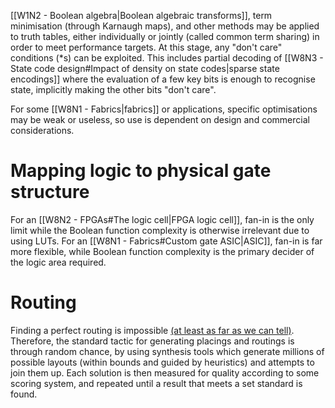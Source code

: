 [[W1N2 - Boolean algebra|Boolean algebraic transforms]], term minimisation (through Karnaugh maps), and other methods may be applied to truth tables, either individually or jointly (called common term sharing) in order to meet performance targets.
At this stage, any "don't care" conditions (\*s) can be exploited. This includes partial decoding of [[W8N3 - State code design#Impact of density on state codes|sparse state encodings]] where the evaluation of a few key bits is enough to recognise state, implicitly making the other bits "don't care".

For some [[W8N1 - Fabrics|fabrics]] or applications, specific optimisations may be weak or useless, so use is dependent on design and commercial considerations.

# Mapping logic to physical gate structure
For an [[W8N2 - FPGAs#The logic cell|FPGA logic cell]], fan-in is the only limit while the Boolean function complexity is otherwise irrelevant due to using LUTs.
For an [[W8N1 - Fabrics#Custom gate ASIC|ASIC]], fan-in is far more flexible, while Boolean function complexity is the primary decider of the logic area required.

# Routing
Finding a perfect routing is impossible [(at least as far as we can tell)](https://en.wikipedia.org/wiki/Travelling_salesman_problem). Therefore, the standard tactic for generating placings and routings is through random chance, by using synthesis tools which generate millions of possible layouts (within bounds and guided by heuristics) and attempts to join them up. Each solution is then measured for quality according to some scoring system, and repeated until a result that meets a set standard is found.